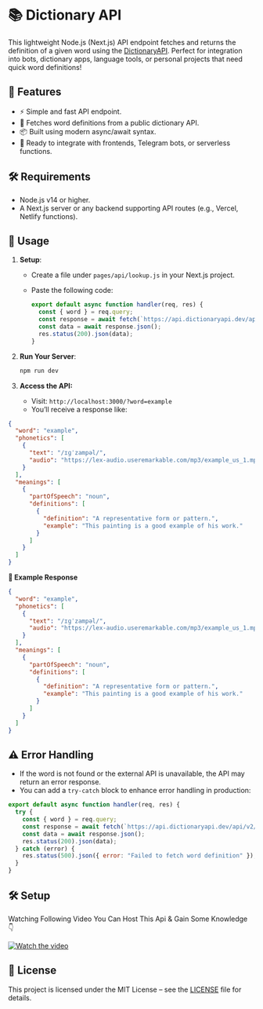 # 📚 Dictionary API

This lightweight Node.js (Next.js) API endpoint fetches and returns the definition of a given word using the [DictionaryAPI](https://dictionaryapi.dev/). Perfect for integration into bots, dictionary apps, language tools, or personal projects that need quick word definitions!

## 🚀 Features

- ⚡ Simple and fast API endpoint.
- 🔄 Fetches word definitions from a public dictionary API.
- 📦 Built using modern async/await syntax.
- 🔐 Ready to integrate with frontends, Telegram bots, or serverless functions.

## 🛠️ Requirements

- Node.js v14 or higher.
- A Next.js server or any backend supporting API routes (e.g., Vercel, Netlify functions).

## 📡 Usage

1. **Setup**:
   - Create a file under `pages/api/lookup.js` in your Next.js project.
   - Paste the following code:

     ```js
     export default async function handler(req, res) {
       const { word } = req.query;
       const response = await fetch(`https://api.dictionaryapi.dev/api/v2/entries/en/${word}`);
       const data = await response.json();
       res.status(200).json(data);
     }
     ```

2. **Run Your Server**:
   ```bash
   npm run dev
   ```

3. **Access the API:**
   - Visit: `http://localhost:3000/?word=example`
   - You’ll receive a response like:
```json
{
  "word": "example",
  "phonetics": [
    {
      "text": "/ɪɡˈzampəl/",
      "audio": "https://lex-audio.useremarkable.com/mp3/example_us_1.mp3"
    }
  ],
  "meanings": [
    {
      "partOfSpeech": "noun",
      "definitions": [
        {
          "definition": "A representative form or pattern.",
          "example": "This painting is a good example of his work."
        }
      ]
    }
  ]
}
```

**📄 Example Response**
```json
{
  "word": "example",
  "phonetics": [
    {
      "text": "/ɪɡˈzampəl/",
      "audio": "https://lex-audio.useremarkable.com/mp3/example_us_1.mp3"
    }
  ],
  "meanings": [
    {
      "partOfSpeech": "noun",
      "definitions": [
        {
          "definition": "A representative form or pattern.",
          "example": "This painting is a good example of his work."
        }
      ]
    }
  ]
}
```

## ⚠️ Error Handling

- If the word is not found or the external API is unavailable, the API may return an error response.
- You can add a `try-catch` block to enhance error handling in production:
```js
export default async function handler(req, res) {
  try {
    const { word } = req.query;
    const response = await fetch(`https://api.dictionaryapi.dev/api/v2/entries/en/${word}`);
    const data = await response.json();
    res.status(200).json(data);
  } catch (error) {
    res.status(500).json({ error: "Failed to fetch word definition" });
  }
}
```

## 🛠️ Setup

Watching Following Video You Can Host This Api & Gain Some Knowledge 👇

[![Watch the video](https://img.youtube.com/vi/P1eDLzq4qu0/hqdefault.jpg)](https://youtu.be/P1eDLzq4qu0)

## 📝 License

This project is licensed under the MIT License – see the [LICENSE](https://github.com/NotFlexCoder/dictionary-api/blob/main/LICENSE) file for details.
